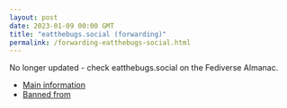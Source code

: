 ```yaml
---
layout: post
date: 2023-01-09 00:00 GMT
title: "eatthebugs.social (forwarding)"
permalink: /forwarding-eatthebugs-social.html
---
```


No longer updated - check eatthebugs.social on the Fediverse Almanac.

* [Main information](https://www.fediversealmanac.com/api/v1/instances/eatthebugs.social)
* [Banned from](https://www.fediversealmanac.com/api/v1/instances/eatthebugs.social/banned_from)

